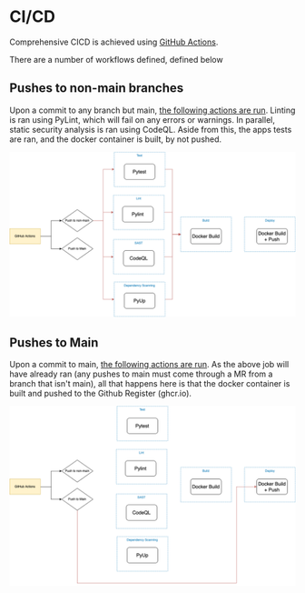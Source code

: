# CI/CD

Comprehensive CICD is achieved using [GitHub Actions](https://docs.github.com/en/actions). 

There are a number of workflows defined, defined below

## Pushes to non-main branches

Upon a commit to any branch but main, [the following actions are run](../.github/workflows/push.yml). Linting is ran using PyLint, which will fail on any errors or warnings. In parallel, static security analysis is ran using CodeQL. Aside from this, the apps tests are ran, and the docker container is built, by not pushed. 

![Non Main](./images/cicd/push.drawio.png)

## Pushes to Main 

Upon a commit to main, [the following actions are run](../.github/workflows/main.yml). As the above job will have already ran (any pushes to main must come through a MR from a branch that isn't main), all that happens here is that the docker container is built and pushed to the Github Register (ghcr.io). 

![Main](./images/cicd/main.drawio.png)
